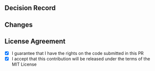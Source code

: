 ## Decision Record

<!--
Describe the "why" of the pull request. This often includes details about:

 - what was considered, and eventually rejected
 - what was decided
 - the concerns/problems this addresses

Or simply a reference to an issues, for example:

 - Fixes #XX.
 - Closes #XX.
 - Related to #XX.
-->

## Changes

<!--
Task list of the changes that must be implemented before this PR is ready and
reviewable.

For example:

 - [ ] :sparkles: Describe the feature that must be introduced
 - [ ] :white_check_mark: Describe the test that has been changed
 - [ ] :memo: Describe the changes made to the documentation
 - ...

A PR will be considered reviewable only if the task list has been completed.

Please use https://gitmoji.dev to categorize the changes.
-->

## License Agreement

 - [x] I guarantee that I have the rights on the code submitted in this PR
 - [x] I accept that this contribution will be released under the terms of the MIT License
